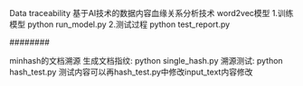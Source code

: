 Data traceability
基于AI技术的数据内容血缘关系分析技术
word2vec模型
1.训练模型
python run_model.py
2.测试过程
python test_report.py

########

minhash的文档溯源
生成文档指纹: python single_hash.py
溯源测试: python hash_test.py
测试内容可以再hash_test.py中修改input_text内容修改
